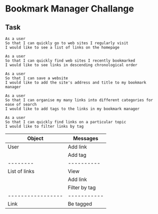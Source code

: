 Bookmark Manager Challange
=================


Task
-----

```
As a user
So that I can quickly go to web sites I regularly visit
I would like to see a list of links on the homepage

As a user
So that I can quickly find web sites I recently bookmarked
I would like to see links in descending chronological order

As a user
So that I can save a website
I would like to add the site's address and title to my bookmark manager

As a user
So that I can organise my many links into different categories for ease of search
I would like to add tags to the links in my bookmark manager

As a user
So that I can quickly find links on a particular topic
I would like to filter links by tag

```

| Object | Messages |
|--------|----------|
| User   | Add link |
|        | Add tag  |
|--------|----------|
| List of links   |  View |
|                 |  Add link |
|                 |  Filter by tag |
|-----------------|-----------|
| Link | Be tagged |
